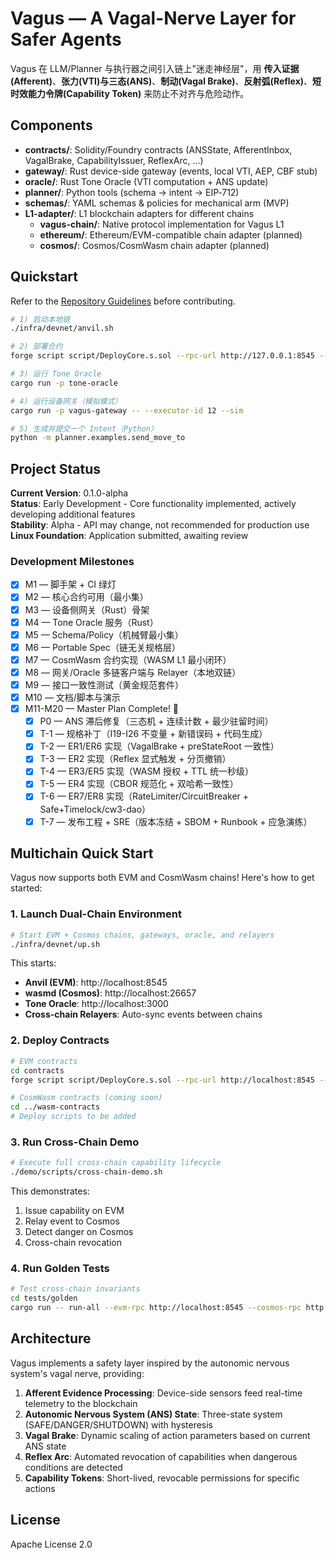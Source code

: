 # Vagus — A Vagal-Nerve Layer for Safer Agents

Vagus 在 LLM/Planner 与执行器之间引入链上"迷走神经层"，用 **传入证据(Afferent)**、**张力(VTI)与三态(ANS)**、**制动(Vagal Brake)**、**反射弧(Reflex)**、**短时效能力令牌(Capability Token)** 来防止不对齐与危险动作。

## Components

- **contracts/**: Solidity/Foundry contracts (ANSState, AfferentInbox, VagalBrake, CapabilityIssuer, ReflexArc, …)
- **gateway/**: Rust device-side gateway (events, local VTI, AEP, CBF stub)
- **oracle/**: Rust Tone Oracle (VTI computation + ANS update)
- **planner/**: Python tools (schema → intent → EIP‑712)
- **schemas/**: YAML schemas & policies for mechanical arm (MVP)
- **L1-adapter/**: L1 blockchain adapters for different chains
  - **vagus-chain/**: Native protocol implementation for Vagus L1
  - **ethereum/**: Ethereum/EVM-compatible chain adapter (planned)
  - **cosmos/**: Cosmos/CosmWasm chain adapter (planned)

## Quickstart

Refer to the [Repository Guidelines](AGENTS.md) before contributing.

```bash
# 1) 启动本地链
./infra/devnet/anvil.sh

# 2) 部署合约
forge script script/DeployCore.s.sol --rpc-url http://127.0.0.1:8545 --broadcast

# 3) 运行 Tone Oracle
cargo run -p tone-oracle

# 4) 运行设备网关（模拟模式）
cargo run -p vagus-gateway -- --executor-id 12 --sim

# 5) 生成并提交一个 Intent（Python）
python -m planner.examples.send_move_to
```

## Project Status

**Current Version**: 0.1.0-alpha  
**Status**: Early Development - Core functionality implemented, actively developing additional features  
**Stability**: Alpha - API may change, not recommended for production use  
**Linux Foundation**: Application submitted, awaiting review

### Development Milestones

- [x] M1 — 脚手架 + CI 绿灯
- [x] M2 — 核心合约可用（最小集）
- [x] M3 — 设备侧网关（Rust）骨架
- [x] M4 — Tone Oracle 服务（Rust）
- [x] M5 — Schema/Policy（机械臂最小集）
- [x] M6 — Portable Spec（链无关规格层）
- [x] M7 — CosmWasm 合约实现（WASM L1 最小闭环）
- [x] M8 — 网关/Oracle 多链客户端与 Relayer（本地双链）
- [x] M9 — 接口一致性测试（黄金规范套件）
- [x] M10 — 文档/脚本与演示
- [x] M11-M20 — Master Plan Complete! 🎉
  - [x] P0 — ANS 滞后修复（三态机 + 连续计数 + 最少驻留时间）
  - [x] T-1 — 规格补丁（I19-I26 不变量 + 新错误码 + 代码生成）
  - [x] T-2 — ER1/ER6 实现（VagalBrake + preStateRoot 一致性）
  - [x] T-3 — ER2 实现（Reflex 显式触发 + 分页撤销）
  - [x] T-4 — ER3/ER5 实现（WASM 授权 + TTL 统一秒级）
  - [x] T-5 — ER4 实现（CBOR 规范化 + 双哈希一致性）
  - [x] T-6 — ER7/ER8 实现（RateLimiter/CircuitBreaker + Safe+Timelock/cw3-dao）
  - [x] T-7 — 发布工程 + SRE（版本冻结 + SBOM + Runbook + 应急演练）

## Multichain Quick Start

Vagus now supports both EVM and CosmWasm chains! Here's how to get started:

### 1. Launch Dual-Chain Environment

```bash
# Start EVM + Cosmos chains, gateways, oracle, and relayers
./infra/devnet/up.sh
```

This starts:
- **Anvil (EVM)**: http://localhost:8545
- **wasmd (Cosmos)**: http://localhost:26657
- **Tone Oracle**: http://localhost:3000
- **Cross-chain Relayers**: Auto-sync events between chains

### 2. Deploy Contracts

```bash
# EVM contracts
cd contracts
forge script script/DeployCore.s.sol --rpc-url http://localhost:8545 --broadcast

# CosmWasm contracts (coming soon)
cd ../wasm-contracts
# Deploy scripts to be added
```

### 3. Run Cross-Chain Demo

```bash
# Execute full cross-chain capability lifecycle
./demo/scripts/cross-chain-demo.sh
```

This demonstrates:
1. Issue capability on EVM
2. Relay event to Cosmos
3. Detect danger on Cosmos
4. Cross-chain revocation

### 4. Run Golden Tests

```bash
# Test cross-chain invariants
cd tests/golden
cargo run -- run-all --evm-rpc http://localhost:8545 --cosmos-rpc http://localhost:26657
```

## Architecture

Vagus implements a safety layer inspired by the autonomic nervous system's vagal nerve, providing:

1. **Afferent Evidence Processing**: Device-side sensors feed real-time telemetry to the blockchain
2. **Autonomic Nervous System (ANS) State**: Three-state system (SAFE/DANGER/SHUTDOWN) with hysteresis
3. **Vagal Brake**: Dynamic scaling of action parameters based on current ANS state
4. **Reflex Arc**: Automated revocation of capabilities when dangerous conditions are detected
5. **Capability Tokens**: Short-lived, revocable permissions for specific actions

## License

Apache License 2.0
